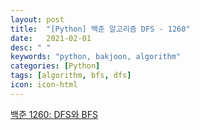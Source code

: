 ```yaml
---
layout: post
title:  "[Python] 백준 알고리즘 DFS - 1260"
date:   2021-02-01
desc: " "
keywords: "python, bakjoon, algorithm"
categories: [Python]
tags: [algorithm, bfs, dfs]
icon: icon-html
---
```



[백준 1260: DFS와 BFS](https://www.acmicpc.net/problem/1260)
